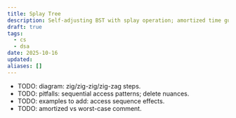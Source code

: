 ```yaml
---
title: Splay Tree
description: Self-adjusting BST with splay operation; amortized time guarantees.
draft: true
tags:
  - cs
  - dsa
date: 2025-10-16
updated:
aliases: []
---
```

- TODO: diagram: zig/zig-zig/zig-zag steps.
- TODO: pitfalls: sequential access patterns; delete nuances.
- TODO: examples to add: access sequence effects.
- TODO: amortized vs worst-case comment.

